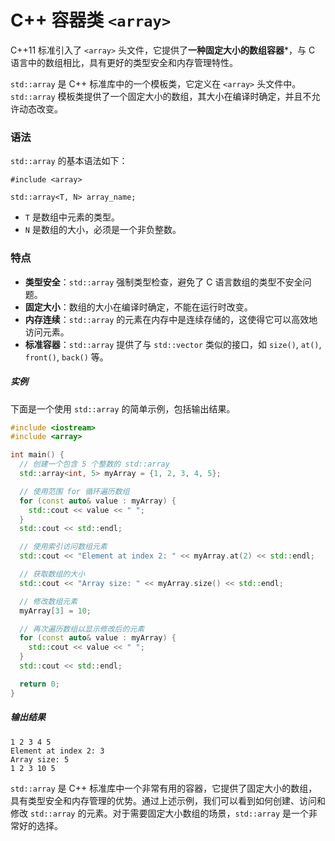 # C++ 容器类 `<array>`

C++11 标准引入了 `<array>` 头文件，它提供了**一种固定大小的数组容器***，与 C 语言中的数组相比，具有更好的类型安全和内存管理特性。

`std::array` 是 C++ 标准库中的一个模板类，它定义在 `<array>` 头文件中。`std::array` 模板类提供了一个固定大小的数组，其大小在编译时确定，并且不允许动态改变。

### 语法

`std::array` 的基本语法如下：

```
#include <array>

std::array<T, N> array_name;
```

- `T` 是数组中元素的类型。
- `N` 是数组的大小，必须是一个非负整数。

### 特点

- **类型安全**：`std::array` 强制类型检查，避免了 C 语言数组的类型不安全问题。
- **固定大小**：数组的大小在编译时确定，不能在运行时改变。
- **内存连续**：`std::array` 的元素在内存中是连续存储的，这使得它可以高效地访问元素。
- **标准容器**：`std::array` 提供了与 `std::vector` 类似的接口，如 `size()`, `at()`, `front()`, `back()` 等。

##### 实例

下面是一个使用 `std::array` 的简单示例，包括输出结果。



```C++
#include <iostream>
#include <array>

int main() {
  // 创建一个包含 5 个整数的 std::array
  std::array<int, 5> myArray = {1, 2, 3, 4, 5};

  // 使用范围 for 循环遍历数组
  for (const auto& value : myArray) {
    std::cout << value << " ";
  }
  std::cout << std::endl;

  // 使用索引访问数组元素
  std::cout << "Element at index 2: " << myArray.at(2) << std::endl;

  // 获取数组的大小
  std::cout << "Array size: " << myArray.size() << std::endl;

  // 修改数组元素
  myArray[3] = 10;

  // 再次遍历数组以显示修改后的元素
  for (const auto& value : myArray) {
    std::cout << value << " ";
  }
  std::cout << std::endl;

  return 0;
}
```



##### 输出结果

```
1 2 3 4 5 
Element at index 2: 3
Array size: 5
1 2 3 10 5 
```

`std::array` 是 C++ 标准库中一个非常有用的容器，它提供了固定大小的数组，具有类型安全和内存管理的优势。通过上述示例，我们可以看到如何创建、访问和修改 `std::array` 的元素。对于需要固定大小数组的场景，`std::array` 是一个非常好的选择。